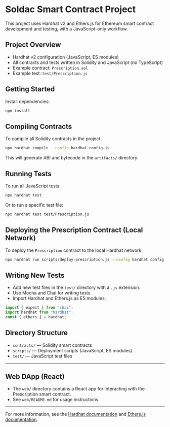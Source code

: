 
# Soldac Smart Contract Project

This project uses Hardhat v2 and Ethers.js for Ethereum smart contract development and testing, with a JavaScript-only workflow.

## Project Overview

- Hardhat v2 configuration (JavaScript, ES modules)
- All contracts and tests written in Solidity and JavaScript (no TypeScript)
- Example contract: `Prescription.sol`
- Example test: `test/Prescription.js`

## Getting Started

Install dependencies:

```sh
npm install
```


## Compiling Contracts

To compile all Solidity contracts in the project:

```sh
npx hardhat compile --config hardhat.config.js
```

This will generate ABI and bytecode in the `artifacts/` directory.

## Running Tests

To run all JavaScript tests:

```sh
npx hardhat test
```

Or to run a specific test file:

```sh
npx hardhat test test/Prescription.js
```

## Deploying the Prescription Contract (Local Network)

To deploy the `Prescription` contract to the local Hardhat network:

```sh
npx hardhat run scripts/deploy-prescription.js --config hardhat.config.js
```

## Writing New Tests

- Add new test files in the `test/` directory with a `.js` extension.
- Use Mocha and Chai for writing tests.
- Import Hardhat and Ethers.js as ES modules:

```js
import { expect } from "chai";
import hardhat from "hardhat";
const { ethers } = hardhat;
```

## Directory Structure

- `contracts/` — Solidity smart contracts
- `scripts/` — Deployment scripts (JavaScript, ES modules)
- `test/` — JavaScript test files

---


## Web DApp (React)

- The `web/` directory contains a React app for interacting with the Prescription smart contract.
- See `web/README.md` for usage instructions.

---
For more information, see the [Hardhat documentation](https://hardhat.org/docs/) and [Ethers.js documentation](https://docs.ethers.org/v6/).
